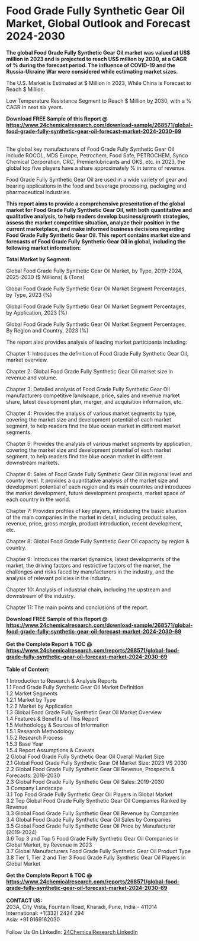 <h1>Food Grade Fully Synthetic Gear Oil Market, Global Outlook and Forecast 2024-2030</h1><p><strong>The global Food Grade Fully Synthetic Gear Oil market was valued at US$ million in 2023 and is projected to reach US$ million by 2030, at a CAGR of % during the forecast period. The influence of COVID-19 and the Russia-Ukraine War were considered while estimating market sizes.</strong></p><p>
The U.S. Market is Estimated at $ Million in 2023, While China is Forecast to Reach $ Million.</p><p>
Low Temperature Resistance Segment to Reach $ Million by 2030, with a % CAGR in next six years.</p><div><b>Download FREE Sample of this Report @ 
            <a href="https://www.24chemicalresearch.com/download-sample/268571/global-food-grade-fully-synthetic-gear-oil-forecast-market-2024-2030-69">
            https://www.24chemicalresearch.com/download-sample/268571/global-food-grade-fully-synthetic-gear-oil-forecast-market-2024-2030-69</a></b></div><br><p>
The global key manufacturers of Food Grade Fully Synthetic Gear Oil include ROCOL, MDS Europe, Petrochem, Food Safe, PETROCHEM, Synco Chemical Corporation, CRC, Premierlubricants and OKS, etc. in 2023, the global top five players have a share approximately % in terms of revenue.</p><p>
Food Grade Fully Synthetic Gear Oil are used in a wide variety of gear and bearing applications in the food and beverage processing, packaging and pharmaceutical industries.</p><p>
<strong>This report aims to provide a comprehensive presentation of the global market for Food Grade Fully Synthetic Gear Oil, with both quantitative and qualitative analysis, to help readers develop business/growth strategies, assess the market competitive situation, analyze their position in the current marketplace, and make informed business decisions regarding Food Grade Fully Synthetic Gear Oil. This report contains market size and forecasts of Food Grade Fully Synthetic Gear Oil in global, including the following market information:</strong></p><p>
</p><p>
<strong>Total Market by Segment:</strong></p><p>
Global Food Grade Fully Synthetic Gear Oil Market, by Type, 2019-2024, 2025-2030 ($ Millions) &amp; (Tons)</p><p>
Global Food Grade Fully Synthetic Gear Oil Market Segment Percentages, by Type, 2023 (%)</p><p>
</p><p>
Global Food Grade Fully Synthetic Gear Oil Market Segment Percentages, by Application, 2023 (%)</p><p>
</p><p>
Global Food Grade Fully Synthetic Gear Oil Market Segment Percentages, By Region and Country, 2023 (%)</p><p>
</p><p>
The report also provides analysis of leading market participants including:</p><p>
</p><p>
</p><p>
Chapter 1: Introduces the definition of Food Grade Fully Synthetic Gear Oil, market overview.</p><p>
Chapter 2: Global Food Grade Fully Synthetic Gear Oil market size in revenue and volume.</p><p>
Chapter 3: Detailed analysis of Food Grade Fully Synthetic Gear Oil manufacturers competitive landscape, price, sales and revenue market share, latest development plan, merger, and acquisition information, etc.</p><p>
Chapter 4: Provides the analysis of various market segments by type, covering the market size and development potential of each market segment, to help readers find the blue ocean market in different market segments.</p><p>
Chapter 5: Provides the analysis of various market segments by application, covering the market size and development potential of each market segment, to help readers find the blue ocean market in different downstream markets.</p><p>
Chapter 6: Sales of Food Grade Fully Synthetic Gear Oil in regional level and country level. It provides a quantitative analysis of the market size and development potential of each region and its main countries and introduces the market development, future development prospects, market space of each country in the world.</p><p>
Chapter 7: Provides profiles of key players, introducing the basic situation of the main companies in the market in detail, including product sales, revenue, price, gross margin, product introduction, recent development, etc.</p><p>
Chapter 8: Global Food Grade Fully Synthetic Gear Oil capacity by region &amp; country.</p><p>
Chapter 9: Introduces the market dynamics, latest developments of the market, the driving factors and restrictive factors of the market, the challenges and risks faced by manufacturers in the industry, and the analysis of relevant policies in the industry.</p><p>
Chapter 10: Analysis of industrial chain, including the upstream and downstream of the industry.</p><p>
Chapter 11: The main points and conclusions of the report.</p><div><b>Download FREE Sample of this Report @ 
            <a href="https://www.24chemicalresearch.com/download-sample/268571/global-food-grade-fully-synthetic-gear-oil-forecast-market-2024-2030-69">
            https://www.24chemicalresearch.com/download-sample/268571/global-food-grade-fully-synthetic-gear-oil-forecast-market-2024-2030-69</a></b></div><br><div><b>Get the Complete Report & TOC @ 
            <a href="https://www.24chemicalresearch.com/reports/268571/global-food-grade-fully-synthetic-gear-oil-forecast-market-2024-2030-69">
            https://www.24chemicalresearch.com/reports/268571/global-food-grade-fully-synthetic-gear-oil-forecast-market-2024-2030-69</a></b></div><br>
            <b>Table of Content:</b><p>1 Introduction to Research & Analysis Reports<br />
    1.1 Food Grade Fully Synthetic Gear Oil Market Definition<br />
    1.2 Market Segments<br />
        1.2.1 Market by Type<br />
        1.2.2 Market by Application<br />
    1.3 Global Food Grade Fully Synthetic Gear Oil Market Overview<br />
    1.4 Features & Benefits of This Report<br />
    1.5 Methodology & Sources of Information<br />
        1.5.1 Research Methodology<br />
        1.5.2 Research Process<br />
        1.5.3 Base Year<br />
        1.5.4 Report Assumptions & Caveats<br />
2 Global Food Grade Fully Synthetic Gear Oil Overall Market Size<br />
    2.1 Global Food Grade Fully Synthetic Gear Oil Market Size: 2023 VS 2030<br />
    2.2 Global Food Grade Fully Synthetic Gear Oil Revenue, Prospects & Forecasts: 2019-2030<br />
    2.3 Global Food Grade Fully Synthetic Gear Oil Sales: 2019-2030<br />
3 Company Landscape<br />
    3.1 Top Food Grade Fully Synthetic Gear Oil Players in Global Market<br />
    3.2 Top Global Food Grade Fully Synthetic Gear Oil Companies Ranked by Revenue<br />
    3.3 Global Food Grade Fully Synthetic Gear Oil Revenue by Companies<br />
    3.4 Global Food Grade Fully Synthetic Gear Oil Sales by Companies<br />
    3.5 Global Food Grade Fully Synthetic Gear Oil Price by Manufacturer (2019-2024)<br />
    3.6 Top 3 and Top 5 Food Grade Fully Synthetic Gear Oil Companies in Global Market, by Revenue in 2023<br />
    3.7 Global Manufacturers Food Grade Fully Synthetic Gear Oil Product Type<br />
    3.8 Tier 1, Tier 2 and Tier 3 Food Grade Fully Synthetic Gear Oil Players in Global Market<br />
    </p><div><b>Get the Complete Report & TOC @ 
            <a href="https://www.24chemicalresearch.com/reports/268571/global-food-grade-fully-synthetic-gear-oil-forecast-market-2024-2030-69">
            https://www.24chemicalresearch.com/reports/268571/global-food-grade-fully-synthetic-gear-oil-forecast-market-2024-2030-69</a></b></div><br><b>CONTACT US:</b><br>
            203A, City Vista, Fountain Road, Kharadi, Pune, India - 411014<br>
            International: +1(332) 2424 294<br>
            Asia: +91 9169162030 <br><br>
            Follow Us On LinkedIn: <a href="https://www.linkedin.com/company/24chemicalresearch/">24ChemicalResearch LinkedIn</a>